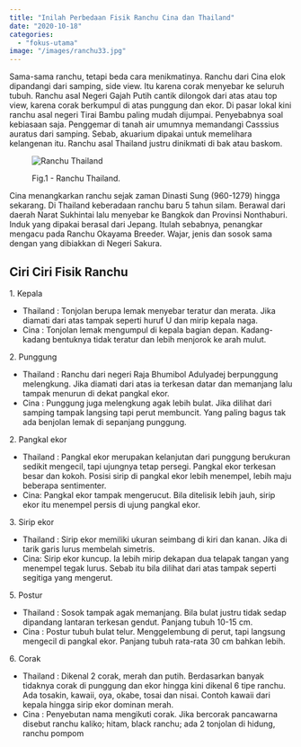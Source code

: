 ```yaml
---
title: "Inilah Perbedaan Fisik Ranchu Cina dan Thailand"
date: "2020-10-18"
categories: 
  - "fokus-utama"
image: "/images/ranchu33.jpg"
---
```


Sama-sama ranchu, tetapi beda cara menikmatinya. Ranchu dari Cina elok dipandangi dari samping, side view. Itu karena corak menyebar ke seluruh tubuh. Ranchu asal Negeri Gajah Putih cantik dilongok dari atas atau top view, karena corak berkumpul di atas punggung dan ekor. Di pasar lokal kini ranchu asal negeri Tirai Bambu paling mudah dijumpai. Penyebabnya soal kebiasaan saja. Penggemar di tanah air umumnya memandangi Casssius auratus dari samping. Sebab, akuarium dipakai untuk memelihara kelangenan itu. Ranchu asal Thailand justru dinikmati di bak atau baskom.

<figure>

![Ranchu Thailand](/images/Ranchu-Cina.jpg)

<figcaption>

Fig.1 - Ranchu Thailand.

</figcaption>

</figure>

Cina menangkarkan ranchu sejak zaman Dinasti Sung (960-1279) hingga sekarang. Di Thailand keberadaan ranchu baru 5 tahun silam. Berawal dari daerah Narat Sukhintai lalu menyebar ke Bangkok dan Provinsi Nonthaburi. Induk yang dipakai berasal dari Jepang. Itulah sebabnya, penangkar mengacu pada Ranchu Okayama Breeder. Wajar, jenis dan sosok sama dengan yang dibiakkan di Negeri Sakura.

## Ciri Ciri Fisik Ranchu

1\. Kepala

- Thailand : Tonjolan berupa lemak menyebar teratur dan merata. Jika diamati dari atas tampak seperti huruf U dan mirip kepala naga.
- Cina : Tonjolan lemak mengumpul di kepala bagian depan. Kadang-kadang bentuknya tidak teratur dan lebih menjorok ke arah mulut.

2\. Punggung

- Thailand : Ranchu dari negeri Raja Bhumibol Adulyadej berpunggung melengkung. Jika diamati dari atas ia terkesan datar dan memanjang lalu tampak menurun di dekat pangkal ekor.
- Cina : Punggung juga melengkung agak lebih bulat. Jika dilihat dari samping tampak langsing tapi perut membuncit. Yang paling bagus tak ada benjolan lemak di sepanjang punggung.

2\. Pangkal ekor

- Thailand : Pangkal ekor merupakan kelanjutan dari punggung berukuran sedikit mengecil, tapi ujungnya tetap persegi. Pangkal ekor terkesan besar dan kokoh. Posisi sirip di pangkal ekor lebih menempel, lebih maju beberapa sentimenter.
- Cina: Pangkal ekor tampak mengerucut. Bila ditelisik lebih jauh, sirip ekor itu menempel persis di ujung pangkal ekor.

3\. Sirip ekor

- Thailand : Sirip ekor memiliki ukuran seimbang di kiri dan kanan. Jika di tarik garis lurus membelah simetris.
- Cina: Sirip ekor kuncup. Ia lebih mirip dekapan dua telapak tangan yang menempel tegak lurus. Sebab itu bila dilihat dari atas tampak seperti segitiga yang mengerut.

5\. Postur

- Thailand : Sosok tampak agak memanjang. Bila bulat justru tidak sedap dipandang lantaran terkesan gendut. Panjang tubuh 10-15 cm.
- Cina : Postur tubuh bulat telur. Menggelembung di perut, tapi langsung mengecil di pangkal ekor. Panjang tubuh rata-rata 30 cm bahkan lebih.

6\. Corak

- Thailand : Dikenal 2 corak, merah dan putih. Berdasarkan banyak tidaknya corak di punggung dan ekor hingga kini dikenal 6 tipe ranchu. Ada tosakin, kawaii, oya, okabe, tosai dan nisai. Contoh kawaii dari kepala hingga sirip ekor dominan merah.
- Cina : Penyebutan nama mengikuti corak. Jika bercorak pancawarna disebut ranchu kaliko; hitam, black ranchu; ada 2 tonjolan di hidung, ranchu pompom
